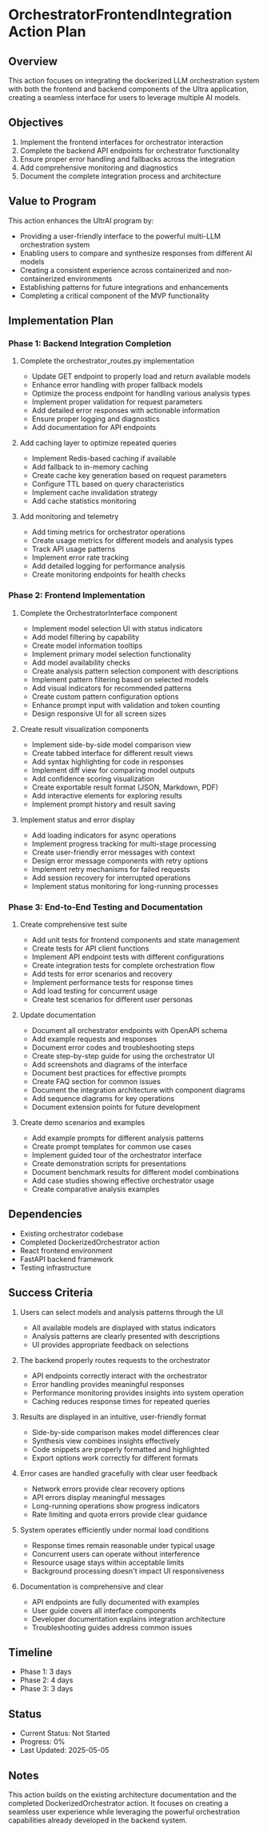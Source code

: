 # OrchestratorFrontendIntegration Action Plan

## Overview

This action focuses on integrating the dockerized LLM orchestration system with both the frontend and backend components of the Ultra application, creating a seamless interface for users to leverage multiple AI models.

## Objectives

1. Implement the frontend interfaces for orchestrator interaction
2. Complete the backend API endpoints for orchestrator functionality
3. Ensure proper error handling and fallbacks across the integration
4. Add comprehensive monitoring and diagnostics
5. Document the complete integration process and architecture

## Value to Program

This action enhances the UltrAI program by:

- Providing a user-friendly interface to the powerful multi-LLM orchestration system
- Enabling users to compare and synthesize responses from different AI models
- Creating a consistent experience across containerized and non-containerized environments
- Establishing patterns for future integrations and enhancements
- Completing a critical component of the MVP functionality

## Implementation Plan

### Phase 1: Backend Integration Completion

1. Complete the orchestrator_routes.py implementation

   - Update GET endpoint to properly load and return available models
   - Enhance error handling with proper fallback models
   - Optimize the process endpoint for handling various analysis types
   - Implement proper validation for request parameters
   - Add detailed error responses with actionable information
   - Ensure proper logging and diagnostics
   - Add documentation for API endpoints

2. Add caching layer to optimize repeated queries

   - Implement Redis-based caching if available
   - Add fallback to in-memory caching
   - Create cache key generation based on request parameters
   - Configure TTL based on query characteristics
   - Implement cache invalidation strategy
   - Add cache statistics monitoring

3. Add monitoring and telemetry
   - Add timing metrics for orchestrator operations
   - Create usage metrics for different models and analysis types
   - Track API usage patterns
   - Implement error rate tracking
   - Add detailed logging for performance analysis
   - Create monitoring endpoints for health checks

### Phase 2: Frontend Implementation

1. Complete the OrchestratorInterface component

   - Implement model selection UI with status indicators
   - Add model filtering by capability
   - Create model information tooltips
   - Implement primary model selection functionality
   - Add model availability checks
   - Create analysis pattern selection component with descriptions
   - Implement pattern filtering based on selected models
   - Add visual indicators for recommended patterns
   - Create custom pattern configuration options
   - Enhance prompt input with validation and token counting
   - Design responsive UI for all screen sizes

2. Create result visualization components

   - Implement side-by-side model comparison view
   - Create tabbed interface for different result views
   - Add syntax highlighting for code in responses
   - Implement diff view for comparing model outputs
   - Add confidence scoring visualization
   - Create exportable result format (JSON, Markdown, PDF)
   - Add interactive elements for exploring results
   - Implement prompt history and result saving

3. Implement status and error display
   - Add loading indicators for async operations
   - Implement progress tracking for multi-stage processing
   - Create user-friendly error messages with context
   - Design error message components with retry options
   - Implement retry mechanisms for failed requests
   - Add session recovery for interrupted operations
   - Implement status monitoring for long-running processes

### Phase 3: End-to-End Testing and Documentation

1. Create comprehensive test suite

   - Add unit tests for frontend components and state management
   - Create tests for API client functions
   - Implement API endpoint tests with different configurations
   - Create integration tests for complete orchestration flow
   - Add tests for error scenarios and recovery
   - Implement performance tests for response times
   - Add load testing for concurrent usage
   - Create test scenarios for different user personas

2. Update documentation

   - Document all orchestrator endpoints with OpenAPI schema
   - Add example requests and responses
   - Document error codes and troubleshooting steps
   - Create step-by-step guide for using the orchestrator UI
   - Add screenshots and diagrams of the interface
   - Document best practices for effective prompts
   - Create FAQ section for common issues
   - Document the integration architecture with component diagrams
   - Add sequence diagrams for key operations
   - Document extension points for future development

3. Create demo scenarios and examples
   - Add example prompts for different analysis patterns
   - Create prompt templates for common use cases
   - Implement guided tour of the orchestrator interface
   - Create demonstration scripts for presentations
   - Document benchmark results for different model combinations
   - Add case studies showing effective orchestrator usage
   - Create comparative analysis examples

## Dependencies

- Existing orchestrator codebase
- Completed DockerizedOrchestrator action
- React frontend environment
- FastAPI backend framework
- Testing infrastructure

## Success Criteria

1. Users can select models and analysis patterns through the UI

   - All available models are displayed with status indicators
   - Analysis patterns are clearly presented with descriptions
   - UI provides appropriate feedback on selections

2. The backend properly routes requests to the orchestrator

   - API endpoints correctly interact with the orchestrator
   - Error handling provides meaningful responses
   - Performance monitoring provides insights into system operation
   - Caching reduces response times for repeated queries

3. Results are displayed in an intuitive, user-friendly format

   - Side-by-side comparison makes model differences clear
   - Synthesis view combines insights effectively
   - Code snippets are properly formatted and highlighted
   - Export options work correctly for different formats

4. Error cases are handled gracefully with clear user feedback

   - Network errors provide clear recovery options
   - API errors display meaningful messages
   - Long-running operations show progress indicators
   - Rate limiting and quota errors provide clear guidance

5. System operates efficiently under normal load conditions

   - Response times remain reasonable under typical usage
   - Concurrent users can operate without interference
   - Resource usage stays within acceptable limits
   - Background processing doesn't impact UI responsiveness

6. Documentation is comprehensive and clear
   - API endpoints are fully documented with examples
   - User guide covers all interface components
   - Developer documentation explains integration architecture
   - Troubleshooting guides address common issues

## Timeline

- Phase 1: 3 days
- Phase 2: 4 days
- Phase 3: 3 days

## Status

- Current Status: Not Started
- Progress: 0%
- Last Updated: 2025-05-05

## Notes

This action builds on the existing architecture documentation and the completed DockerizedOrchestrator action. It focuses on creating a seamless user experience while leveraging the powerful orchestration capabilities already developed in the backend system.
